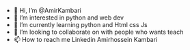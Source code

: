 - 👋 Hi, I’m @AmirKambari
- 👀 I’m interested in python and web dev
- 🌱 I’m currently learning python and Html css Js
- 💞️ I’m looking to collaborate on with people who wants teach
- 📫 How to reach me Linkedin Amirhossein Kambari

<!---
AmirKambari/AmirKambari is a ✨ special ✨ repository because its `README.md` (this file) appears on your GitHub profile.
You can click the Preview link to take a look at your changes.
--->
